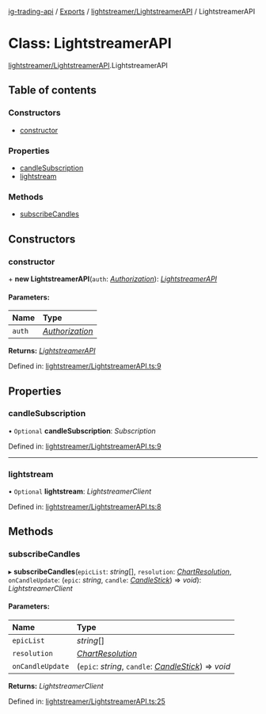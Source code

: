 [ig-trading-api](../README.md) / [Exports](../modules.md) / [lightstreamer/LightstreamerAPI](../modules/lightstreamer_lightstreamerapi.md) / LightstreamerAPI

# Class: LightstreamerAPI

[lightstreamer/LightstreamerAPI](../modules/lightstreamer_lightstreamerapi.md).LightstreamerAPI

## Table of contents

### Constructors

- [constructor](lightstreamer_lightstreamerapi.lightstreamerapi.md#constructor)

### Properties

- [candleSubscription](lightstreamer_lightstreamerapi.lightstreamerapi.md#candlesubscription)
- [lightstream](lightstreamer_lightstreamerapi.lightstreamerapi.md#lightstream)

### Methods

- [subscribeCandles](lightstreamer_lightstreamerapi.lightstreamerapi.md#subscribecandles)

## Constructors

### constructor

\+ **new LightstreamerAPI**(`auth`: [_Authorization_](../interfaces/client_restclient.authorization.md)): [_LightstreamerAPI_](lightstreamer_lightstreamerapi.lightstreamerapi.md)

#### Parameters:

| Name   | Type                                                                |
| :----- | :------------------------------------------------------------------ |
| `auth` | [_Authorization_](../interfaces/client_restclient.authorization.md) |

**Returns:** [_LightstreamerAPI_](lightstreamer_lightstreamerapi.lightstreamerapi.md)

Defined in: [lightstreamer/LightstreamerAPI.ts:9](https://github.com/bennycode/ig-trading-api/blob/7c81ba3/src/lightstreamer/LightstreamerAPI.ts#L9)

## Properties

### candleSubscription

• `Optional` **candleSubscription**: _Subscription_

Defined in: [lightstreamer/LightstreamerAPI.ts:9](https://github.com/bennycode/ig-trading-api/blob/7c81ba3/src/lightstreamer/LightstreamerAPI.ts#L9)

---

### lightstream

• `Optional` **lightstream**: _LightstreamerClient_

Defined in: [lightstreamer/LightstreamerAPI.ts:8](https://github.com/bennycode/ig-trading-api/blob/7c81ba3/src/lightstreamer/LightstreamerAPI.ts#L8)

## Methods

### subscribeCandles

▸ **subscribeCandles**(`epicList`: _string_[], `resolution`: [_ChartResolution_](../enums/lightstreamer_interfaces.chartresolution.md), `onCandleUpdate`: (`epic`: _string_, `candle`: [_CandleStick_](../interfaces/market_prices_priceapi.candlestick.md)) => _void_): _LightstreamerClient_

#### Parameters:

| Name | Type |
| :-- | :-- |
| `epicList` | _string_[] |
| `resolution` | [_ChartResolution_](../enums/lightstreamer_interfaces.chartresolution.md) |
| `onCandleUpdate` | (`epic`: _string_, `candle`: [_CandleStick_](../interfaces/market_prices_priceapi.candlestick.md)) => _void_ |

**Returns:** _LightstreamerClient_

Defined in: [lightstreamer/LightstreamerAPI.ts:25](https://github.com/bennycode/ig-trading-api/blob/7c81ba3/src/lightstreamer/LightstreamerAPI.ts#L25)

